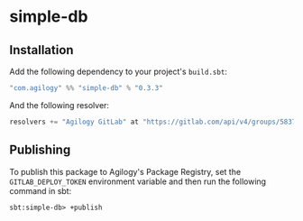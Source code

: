 # simple-db

## Installation

Add the following dependency to your project's `build.sbt`:

```scala
"com.agilogy" %% "simple-db" % "0.3.3"
```

And the following resolver:

```scala
resolvers += "Agilogy GitLab" at "https://gitlab.com/api/v4/groups/583742/-/packages/maven"
```

## Publishing

To publish this package to Agilogy's Package Registry, set the `GITLAB_DEPLOY_TOKEN` environment variable and then run the following command in sbt:

```
sbt:simple-db> +publish
```
